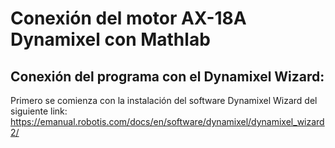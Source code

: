 # Conexión del motor AX-18A Dynamixel con Mathlab

## Conexión del programa con el Dynamixel Wizard:
Primero se comienza con la instalación del software Dynamixel Wizard del siguiente link: https://emanual.robotis.com/docs/en/software/dynamixel/dynamixel_wizard2/
